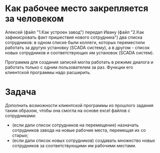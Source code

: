 # Как рабочее место закрепляется за человеком

Алексей (файл "1.Как устроен завод") передал Ивану (файл "2.Как зафикисровать факт пришествия нового сотрудника") два списка сотрудников: в одном списке были коллеги, которых переместили работать за другую установку (SCADA систему), а в другом - список новых сотрудников и соответствующих им установок (SCADA систем). 

Программа для создания записей могла работать в режиме диалога и работать только с одним пользователем за раз. Функции его клиентской программы надо расширить.

# Задача
Дополнить возможности клиентской программы из прошлого задания таким образом, чтобы она смогла на основе excel файлов с сотрудниками:
- (если дали список сотрудников на перемещение) назначать сотрудников завода на новые рабочие места, перемещая их со старых;
- (если дали список новых сотрудников) создавать множество новых сотрудников за соответствующими им рабочими местами.
